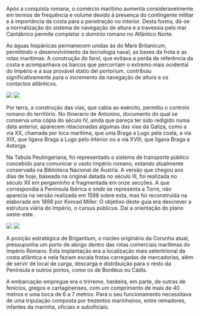 Após a conquista romana, o comércio marítimo aumenta consideravelmente em termos de frequência e volume devido à presença do contingente militar e à importância da costa para a penetração no interior. Desta forma, dá-se a normalização do sistema de navegação de altura e a travessia pelo mar Cantábrico permite completar o domínio romano no Atlântico Norte.

As águas hispânicas permanecem unidas às do Mare Britanicum, permitindo o desenvolvimento da tecnologia naval, as bases da frota e as rotas marítimas. A construção do farol, que evitava a perda de referência da costa e acompanhava os barcos que percorriam o extremo mais ocidental do Império e a sua provável statio del portorium, contribuiu significativamente para o incremento da navegação de altura e os contactos atlânticos.

<div class="photoset-grid" data-layout="2">
<a href="http://ciav.s3.amazonaws.com/img/imperio-romano-1677.jpg" class="fresco" data-fresco-group="article" data-fresco-caption="Mapa del Imperio Romano, 1677"><img src="http://ciav.s3.amazonaws.com/img/imperio-romano-1677.jpg"></a>
<a href="http://ciav.s3.amazonaws.com/img/reino-de-galaecia-1638.jpg" class="fresco" data-fresco-group="article" data-fresco-caption="Mapa de Gallaecia, 1638"><img src="http://ciav.s3.amazonaws.com/img/reino-de-galaecia-1638.jpg"></a>
</div> 

Por terra, a construção das vias, que cabia ao exército, permitiu o controlo romano do território. No Itinerario de Antonino, documento do qual se conserva uma cópia do século IV, ainda que pareça ter sido redigido numa data anterior, aparecem relacionadas algumas das vias da Galiza, como a via XX, chamada per loca marítima, que unia Braga a Lugo pela costa, a via XIX, que ligava Braga a Lugo pelo interior ou a via XVIII, que ligava Braga a Astorga.

Na Tabula Peutingeriana, foi representado o sistema de transporte público concebido para comunicar o vasto Império romano, estando atualmente conservada na Biblioteca Nacional de Áustria. A versão que chegou aos dias de hoje, baseada na original datada no século III, foi realizada no século XII em pergaminho e fragmentada em onze secções. A que correspondia à Península Ibérica e onde se representa a Torre, não aparecia na versão realizada em 1598 sobre esta, mas foi reconstruída na elaborada em 1898 por Konrad Miller. O objetivo deste guia era descrever a estrutura viária do Império, o cursus publicus. Daí a orientação do plano oeste-este.

<div class="photoset-grid" data-layout="2">
<a href="http://ciav.s3.amazonaws.com/img/tabula.jpg" class="fresco" data-fresco-group="article" data-fresco-caption="Tábula Peutingeriana"><img src="http://ciav.s3.amazonaws.com/img/tabula.jpg"></a>
<a href="http://ciav.s3.amazonaws.com/img/_DSC3206.jpg" class="fresco" data-fresco-group="article" data-fresco-caption="Trirreme"><img src="http://ciav.s3.amazonaws.com/img/_DSC3206.jpg"></a>
</div> 

A posição estratégica de Brigantium, o núcleo originário da Corunha atual, pressuponha um porto de abrigo dentro das rotas comerciais marítimas do Império Romano. Esta implantação era a localização mais setentrional da costa atlântica e nela faziam escala frotas carregadas de mercadorias, além de servir de local de carga, descarga e distribuição para o resto da Península e outros portos, como os de Bordéus ou Cádis.

A embarcação empregue era o trirreme, herdeira, em parte, de outras de fenícios, gregos e cartaginenses, com um comprimento de mais de 40 metros e uma boca de 6 a 7 metros. Para o seu funcionamento necessitava de uma tripulação composta por trezentos marinheiros, entre remadores, infantes da marinha, oficiais e suboficiais.